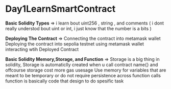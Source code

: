 # Day1LearnSmartContract

**Basic Solidity Types**
  => i learn bout uint256 , string , and comments 
     ( i dont really understod bout uint or int, i just know that the number is a bits ) 

**Deploying The Contract**
  => Connecting the contract into metamask wallet
     Deploying the contract into sepolia testnet using metamask wallet
     interacting wtih Deployed Contract

**Basic Solidity Memory,Storage, and Function**
  => Storage is a big thing in solidity, Storage is automaticlly created when u call contract name{} 
     and offcourse storage cost more gas usesage
     Use memory for variables that are meant to be temporary or do not require persistence across function calls
     function is basically code that design to do spesific task 
 
